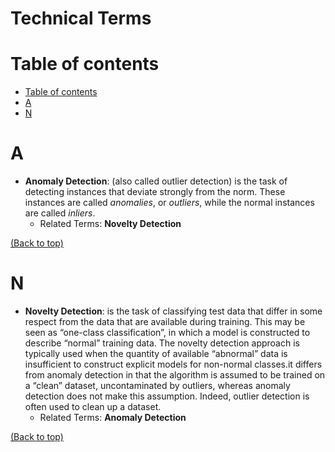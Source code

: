 # Technical Terms

# Table of contents
- [Table of contents](#table-of-contents)
- [A](#A)
- [N](#N)

# A
- **Anomaly Detection**: (also called outlier detection) is the task of detecting instances that deviate strongly from the norm. These instances are called *anomalies*, or *outliers*, while the normal instances are called *inliers*.
  - Related Terms: **Novelty Detection**

[(Back to top)](#table-of-contents)

# N
- **Novelty Detection**: is the task of classifying test data that differ in some respect from the data that are available during training. This may be seen as “one-class classification”, in which a model is
constructed to describe “normal” training data. The novelty detection approach is typically used when the quantity of available “abnormal” data is insufficient to construct explicit models for non-normal classes.it differs from anomaly detection in that the algorithm is assumed to be trained on a “clean” dataset, uncontaminated by outliers, whereas anomaly detection does not make this assumption. Indeed, outlier detection is often used to clean up a dataset.
  - Related Terms: **Anomaly Detection**


[(Back to top)](#table-of-contents)
